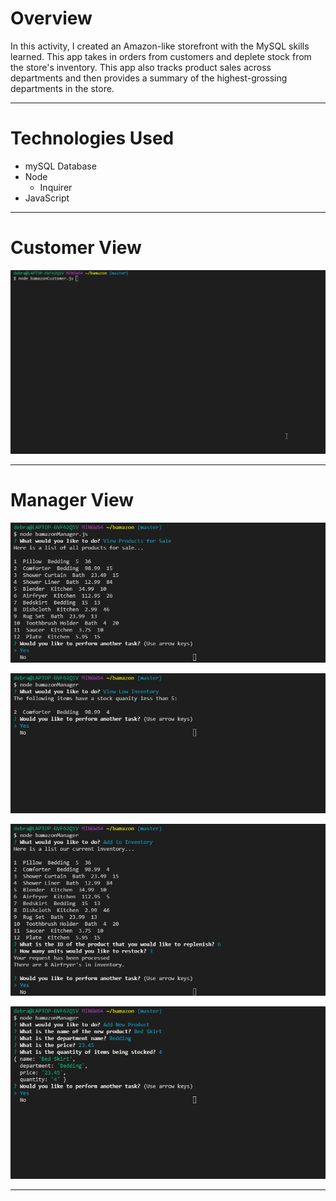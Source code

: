# Overview
In this activity, I created an Amazon-like storefront with the MySQL skills learned. This app takes in orders from customers and deplete stock from the store's inventory. This app also tracks product sales across departments and then provides a summary of the highest-grossing departments in the store.
_______________________________________________________________________________________________________________________

# Technologies Used
* mySQL Database
* Node
    * Inquirer
* JavaScript
_______________________________________________________________________________________________________________________

# Customer View
![Images of customer view](bamazoncustomerVideo.gif)
_______________________________________________________________________________________________________________________

# Manager View
![Images of manager view #1](bamazonManager0.png)

![Images of manager view #2](bamazonManager1.png)

![Images of manager view #3](bamazonManager2.png)

![Images of manager view #4](bamazonManager3.png)
_______________________________________________________________________________________________________________________